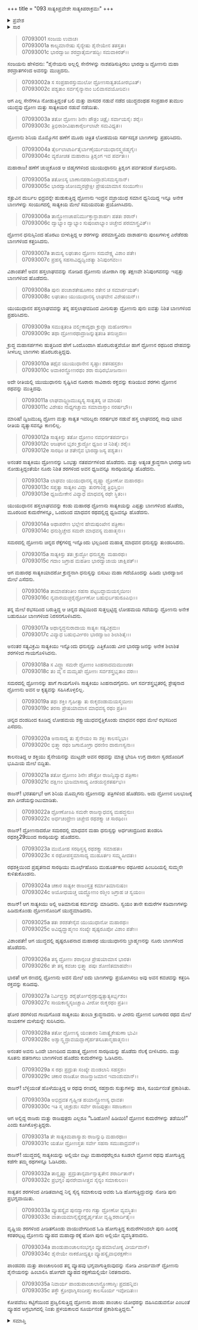 +++
title = "093 ಸಾತ್ಯಕಿಪ್ರವೇಶೇ ಸಾತ್ಯಕಿಪರಾಕ್ರಮಃ"
+++

<details><summary>ಪ್ರವೇಶ</summary>


।।   ಓಂ ಓಂ ನಮೋ ನಾರಾಯಣಾಯ।।   ಶ್ರೀ ವೇದವ್ಯಾಸಾಯ ನಮಃ ।।

ಶ್ರೀ ಕೃಷ್ಣದ್ವೈಪಾಯನ ವೇದವ್ಯಾಸ ವಿರಚಿತ  

**ಶ್ರೀ ಮಹಾಭಾರತ**

**ದ್ರೋಣ ಪರ್ವ**

**ಜಯದ್ರಥವಧ ಪರ್ವ**

**ಅಧ್ಯಾಯ 93**

</details>

<details><summary>ಸಾರ</summary>

ಸಾತ್ಯಕಿಯು ದ್ರೋಣನ ರಥವನ್ನು ಓಡಿಸಿ ಪರಾಜಯಗೊಳಿಸಿದುದು (1-35).


</details>



> 07093001 ಸಂಜಯ ಉವಾಚ।   
07093001a ಕಾಲ್ಯಮಾನೇಷು ಸೈನ್ಯೇಷು ಶೈನೇಯೇನ ತತಸ್ತತಃ।   
07093001c ಭಾರದ್ವಾಜಃ ಶರವ್ರಾತೈರ್ಮಹದ್ಭಿಃ ಸಮವಾಕಿರತ್।।

ಸಂಜಯನು ಹೇಳಿದನು: “ಶೈನೇಯನು ಅಲ್ಲಲ್ಲಿ ಸೇನೆಗಳನ್ನು ನಾಶಪಡಿಸುತ್ತಿರಲು ಭಾರದ್ವಾಜ ದ್ರೋಣನು ಮಹಾ ಶರವ್ರಾತಗಳಿಂದ ಅವನನ್ನು ಮುಚ್ಚಿದನು.

> 07093002a ಸ ಸಂಪ್ರಹಾರಸ್ತುಮುಲೋ ದ್ರೋಣಸಾತ್ವತಯೋರಭೂತ್।   
07093002c ಪಶ್ಯತಾಂ ಸರ್ವಸೈನ್ಯಾನಾಂ ಬಲಿವಾಸವಯೋರಿವ।।

ಆಗ ಎಲ್ಲ ಸೇನೆಗಳೂ ನೋಡುತ್ತಿದ್ದಂತೆ ಬಲಿ ಮತ್ತು ವಾಸವರ ನಡುವೆ ನಡೆದ ಯುದ್ಧದಂಥಹ ಸಂಪ್ರಹಾರ ತುಮುಲ ಯುದ್ಧವು ದ್ರೋಣ ಮತ್ತು ಸಾತ್ಯಕಿಯರ ನಡುವೆ ನಡೆಯಿತು.

> 07093003a ತತೋ ದ್ರೋಣಃ ಶಿನೇಃ ಪೌತ್ರಂ ಚಿತ್ರೈಃ ಸರ್ವಾಯಸೈಃ ಶರೈಃ।   
07093003c ತ್ರಿಭಿರಾಶೀವಿಷಾಕಾರೈರ್ಲಲಾಟೇ ಸಮವಿಧ್ಯತ।।

ದ್ರೋಣನು ಶಿನಿಯ ಮೊಮ್ಮೊಗನ ಹಣೆಗೆ ಮೂರು ಚಿತ್ರಿತ ಲೋಹಮಯ ಸರ್ಪಸದೃಶ ಬಾಣಗಳನ್ನು ಪ್ರಹರಿಸಿದನು.

> 07093004a ತೈರ್ಲಲಾಟಾರ್ಪಿತೈರ್ಬಾಣೈರ್ಯುಯುಧಾನಸ್ತ್ವಜಿಹ್ಮಗೈಃ।   
07093004c ವ್ಯರೋಚತ ಮಹಾರಾಜ ತ್ರಿಶೃಂಗ ಇವ ಪರ್ವತಃ।।

ಮಹಾರಾಜ! ಹಣೆಗೆ ಚುಚ್ಚಿಕೊಂಡ ಆ ಜಿಹ್ಮಗಗಳಿಂದ ಯುಯುಧಾನನು ತ್ರಿಶೃಂಗ ಪರ್ವತದಂತೆ ಶೋಭಿಸಿದನು.

> 07093005a ತತೋಽಸ್ಯ ಬಾಣಾನಪರಾನಿಂದ್ರಾಶನಿಸಮಸ್ವನಾನ್।   
07093005c ಭಾರದ್ವಾಜೋಽಮ್ತರಪ್ರೇಕ್ಷೀ ಪ್ರೇಷಯಾಮಾಸ ಸಂಯುಗೇ।।

ಶತ್ರುವಿನ ದುರ್ಬಲ ಛಿದ್ರವನ್ನೇ ಹುಡುಕುತ್ತಿದ್ದ ದ್ರೋಣನು ಇಂದ್ರನ ವಜ್ರಾಯುಧ ಸಮಾನ ಧ್ವನಿಯಿದ್ದ ಇನ್ನೂ ಅನೇಕ ಬಾಣಗಳನ್ನು ಸಂಯುಗದಲ್ಲಿ ಸಾತ್ಯಕಿಯ ಮೇಲೆ ಸಮಯವರಿತು ಪ್ರಯೋಗಿಸಿದನು.

> 07093006a ತಾನ್ದ್ರೋಣಚಾಪನಿರ್ಮುಕ್ತಾನ್ದಾಶಾರ್ಹಃ ಪತತಃ ಶರಾನ್।   
07093006c ದ್ವಾಭ್ಯಾಂ ದ್ವಾಭ್ಯಾಂ ಸುಪುಂಖಾಭ್ಯಾಂ ಚಿಚ್ಚೇದ ಪರಮಾಸ್ತ್ರವಿತ್।।

ದ್ರೋಣನ ಧನುಸ್ಸಿನಿಂದ ಹೊರಟು ಬೀಳುತ್ತಿದ್ದ ಆ ಶರಗಳನ್ನು ಪರಮಾಸ್ತ್ರವಿದು ದಾಶಾರ್ಹನು ಪುಂಖಗಳುಳ್ಳ ಎರೆಡೆರಡು ಬಾಣಗಳಿಂದ ಕತ್ತರಿಸಿದನು.

> 07093007a ತಾಮಸ್ಯ ಲಘುತಾಂ ದ್ರೋಣಃ ಸಮವೇಕ್ಷ್ಯ ವಿಶಾಂ ಪತೇ।   
07093007c ಪ್ರಹಸ್ಯ ಸಹಸಾವಿಧ್ಯದ್ವಿಂಶತ್ಯಾ ಶಿನಿಪುಂಗವಂ।।

ವಿಶಾಂಪತೇ! ಅವನ ಹಸ್ತಲಾಘವವನ್ನು ನೋಡಿದ ದ್ರೋಣನು ಜೋರಾಗಿ ನಕ್ಕು ತಕ್ಷಣವೇ ಶಿನಿಪುಂಗವನನ್ನು ಇಪ್ಪತ್ತು ಬಾಣಗಳಿಂದ ಹೊಡೆದನು.

> 07093008a ಪುನಃ ಪಂಚಾಶತೇಷೂಣಾಂ ಶತೇನ ಚ ಸಮಾರ್ಪಯತ್।   
07093008c ಲಘುತಾಂ ಯುಯುಧಾನಸ್ಯ ಲಾಘವೇನ ವಿಶೇಷಯನ್।।

ಯುಯುಧಾನನ ಹಸ್ತಲಾಘವವನ್ನು ತನ್ನ ಹಸ್ತಲಾಘವದಿಂದ ಮೀರಿಸುತ್ತಾ ದ್ರೋಣನು ಪುನಃ ಐವತ್ತು ನಿಶಿತ ಬಾಣಗಳಿಂದ ಪ್ರಹರಿಸಿದನು.

> 07093009a ಸಮುತ್ಪತಂತಿ ವಲ್ಮೀಕಾದ್ಯಥಾ ಕ್ರುದ್ಧಾ ಮಹೋರಗಾಃ।   
07093009c ತಥಾ ದ್ರೋಣರಥಾದ್ರಾಜನ್ನುತ್ಪತಂತಿ ತನುಚ್ಚಿದಃ।।

ಕ್ರುದ್ಧ ಮಹಾಸರ್ಪಗಳು ಹುತ್ತದಿಂದ ಹೇಗೆ ಒಂದೊಂದಾಗಿ ಹೊರಬರುತ್ತವೆಯೋ ಹಾಗೆ ದ್ರೋಣನ ರಥದಿಂದ ದೇಹವನ್ನು ಸೀಳಬಲ್ಲ ಬಾಣಗಳು ಹೊರಬರುತ್ತಿದ್ದವು.

> 07093010a ತಥೈವ ಯುಯುಧಾನೇನ ಸೃಷ್ಟಾಃ ಶತಸಹಸ್ರಶಃ।   
07093010c ಅವಾಕಿರನ್ದ್ರೋಣರಥಂ ಶರಾ ರುಧಿರಭೋಜನಾಃ।।

ಅದೇ ರೀತಿಯಲ್ಲಿ ಯುಯುಧಾನನು ಸೃಷ್ಟಿಸಿದ ನೂರಾರು ಸಾವಿರಾರು ರಕ್ತವನ್ನು ಕುಡಿಯುವ ಶರಗಳು ದ್ರೋಣನ ರಥವನ್ನು ಮುತ್ತಿದವು.

> 07093011a ಲಾಘವಾದ್ದ್ವಿಜಮುಖ್ಯಸ್ಯ ಸಾತ್ವತಸ್ಯ ಚ ಮಾರಿಷ।   
07093011c ವಿಶೇಷಂ ನಾಧ್ಯಗಚ್ಚಾಮ ಸಮಾವಾಸ್ತಾಂ ನರರ್ಷಭೌ।।

ಮಾರಿಷ! ದ್ವಿಜಮುಖ್ಯ ದ್ರೋಣ ಮತ್ತು ಸಾತ್ವತ ಇವರಿಬ್ಬರು ನರರ್ಷಭರ ನಡುವೆ ಹಸ್ತ ಲಾಘವದಲ್ಲಿ ನಾವು ಯಾವ ರೀತಿಯ ವ್ಯತ್ಯಾಸವನ್ನೂ ಕಾಣಲಿಲ್ಲ.

> 07093012a ಸಾತ್ಯಕಿಸ್ತು ತತೋ ದ್ರೋಣಂ ನವಭಿರ್ನತಪರ್ವಭಿಃ।   
07093012c ಆಜಘಾನ ಭೃಶಂ ಕ್ರುದ್ಧೋ ಧ್ವಜಂ ಚ ನಿಶಿತೈಃ ಶರೈಃ।   
07093012e ಸಾರಥಿಂ ಚ ಶತೇನೈವ ಭಾರದ್ವಾಜಸ್ಯ ಪಶ್ಯತಃ।।

ಅನಂತರ ಸಾತ್ಯಕಿಯು ದ್ರೋಣನನ್ನು ಒಂಭತ್ತು ನತಪರ್ವಗಳಿಂದ ಹೊಡೆದನು. ಮತ್ತು ಅತ್ಯಂತ ಕ್ರುದ್ಧನಾಗಿ ಭಾರದ್ವಾಜನು ನೋಡುತ್ತಿದ್ದಂತೆಯೇ ನೂರು ನಿಶಿತ ಶರಗಳಿಂದ ಅವನ ಧ್ವಜವನ್ನೂ ಸಾರಥಿಯನ್ನೂ ಹೊಡೆದನು.

> 07093013a ಲಾಘವಂ ಯುಯುಧಾನಸ್ಯ ದೃಷ್ಟ್ವಾ ದ್ರೋಣೋ ಮಹಾರಥಃ।   
07093013c ಸಪ್ತತ್ಯಾ ಸಾತ್ಯಕಿಂ ವಿದ್ಧ್ವಾ ತುರಗಾಂಶ್ಚ ತ್ರಿಭಿಸ್ತ್ರಿಭಿಃ।   
07093013e ಧ್ವಜಮೇಕೇನ ವಿವ್ಯಾಧ ಮಾಧವಸ್ಯ ರಥೇ ಸ್ಥಿತಂ।।

ಯುಯುಧಾನನ ಹಸ್ತಲಾಘವವನ್ನು ಕಂಡು ಮಹಾರಥ ದ್ರೋಣನು ಸಾತ್ಯಕಿಯನ್ನು ಎಪ್ಪತ್ತು ಬಾಣಗಳಿಂದ ಹೊಡೆದು, ಮೂರರಿಂದ ಕುದುರೆಗಳನ್ನೂ, ಒಂದರಿಂದ ಮಾಧವನ ರಥದಲ್ಲಿದ್ದ ಧ್ವಜವನ್ನೂ ಹೊಡೆದನು.

> 07093014a ಅಥಾಪರೇಣ ಭಲ್ಲೇನ ಹೇಮಪುಂಖೇನ ಪತ್ರಿಣಾ।   
07093014c ಧನುಶ್ಚಿಚ್ಚೇದ ಸಮರೇ ಮಾಧವಸ್ಯ ಮಹಾತ್ಮನಃ।।

ಸಮರದಲ್ಲಿ ದ್ರೋಣನು ಚಿನ್ನದ ರೆಕ್ಕೆಗಳಿದ್ದ ಇನ್ನೊಂದು ಭಲ್ಲದಿಂದ ಮಹಾತ್ಮ ಮಾಧವನ ಧನುಸ್ಸನ್ನು ತುಂಡರಿಸಿದನು.

> 07093015a ಸಾತ್ಯಕಿಸ್ತು ತತಃ ಕ್ರುದ್ಧೋ ಧನುಸ್ತ್ಯಕ್ತ್ವಾ ಮಹಾರಥಃ।   
07093015c ಗದಾಂ ಜಗ್ರಾಹ ಮಹತೀಂ ಭಾರದ್ವಾಜಾಯ ಚಾಕ್ಷಿಪತ್।।

ಆಗ ಮಹಾರಥ ಸಾತ್ಯಕಿಯಾದರೋ ಕ್ರುದ್ಧನಾಗಿ ಧನುಸ್ಸನ್ನು ಬಿಸುಟು ಮಹಾ ಗದೆಯೊಂದನ್ನು ಹಿಡಿದು ಭಾರದ್ವಾಜನ ಮೇಲೆ ಎಸೆದನು.

> 07093016a ತಾಮಾಪತಂತೀಂ ಸಹಸಾ ಪಟ್ಟಬದ್ಧಾಮಯಸ್ಮಯೀಂ।   
07093016c ನ್ಯವಾರಯಚ್ಚರೈರ್ದ್ರೋಣೋ ಬಹುಭಿರ್ಬಹುರೂಪಿಭಿಃ।।

ತನ್ನ ಮೇಲೆ ರಭಸದಿಂದ ಬರುತ್ತಿದ್ದ ಆ ಚಿನ್ನದ ಪಟ್ಟಿಯಿಂದ ಸುತ್ತಲ್ಪಟ್ಟಿದ್ದ ಲೋಹಮಯ ಗದೆಯನ್ನು ದ್ರೋಣನು ಅನೇಕ ಬಹುರೂಪೀ ಬಾಣಗಳಿಂದ ನಿರಸನಗೊಳಿಸಿದನು.

> 07093017a ಅಥಾನ್ಯದ್ಧನುರಾದಾಯ ಸಾತ್ಯಕಿಃ ಸತ್ಯವಿಕ್ರಮಃ।   
07093017c ವಿವ್ಯಾಧ ಬಹುಭಿರ್ವೀರಂ ಭಾರದ್ವಾಜಂ ಶಿಲಾಶಿತೈಃ।।

ಅನಂತರ ಸತ್ಯವಿಕ್ರಮಿ ಸಾತ್ಯಕಿಯು ಇನ್ನೊಂದು ಧನುಸ್ಸನ್ನು ಎತ್ತಿಕೊಂಡು ವೀರ ಭಾರದ್ವಾಜನನ್ನು ಅನೇಕ ಶಿಲಾಶಿತ ಶರಗಳಿಂದ ಗಾಯಗೊಳಿಸಿದನು.

> 07093018a ಸ ವಿದ್ಧ್ವಾ ಸಮರೇ ದ್ರೋಣಂ ಸಿಂಹನಾದಮಮುಂಚತ।   
07093018c ತಂ ವೈ ನ ಮಮೃಷೇ ದ್ರೋಣಃ ಸರ್ವಶಸ್ತ್ರಭೃತಾಂ ವರಃ।।

ಸಮರದಲ್ಲಿ ದ್ರೋಣನನ್ನು ಹಾಗೆ ಗಾಯಗೊಳಿಸಿ ಸಾತ್ಯಕಿಯು ಸಿಂಹನಾದಗೈದನು. ಆಗ ಸರ್ವಶಸ್ತ್ರಭೃತರಲ್ಲಿ ಶ್ರೇಷ್ಠನಾದ ದ್ರೋಣನು ಅವನ ಆ ಕೃತ್ಯವನ್ನು ಸಹಿಸಿಕೊಳ್ಳಲಿಲ್ಲ.

> 07093019a ತಥಃ ಶಕ್ತಿಂ ಗೃಹೀತ್ವಾ ತು ರುಕ್ಮದಂಡಾಮಯಸ್ಮಯೀಂ।   
07093019c ತರಸಾ ಪ್ರೇಷಯಾಮಾಸ ಮಾಧವಸ್ಯ ರಥಂ ಪ್ರತಿ।।

ಚಿನ್ನದ ದಂಡದಿಂದ ಕೂಡಿದ್ದ ಲೋಹಮಯ ಶಕ್ತ್ಯಾಯುಧವನ್ನೆತ್ತಿಕೊಂಡು ಮಾಧವನ ರಥದ ಮೇಲೆ ರಭಸದಿಂದ ಎಸೆದನು.

> 07093020a ಅನಾಸಾದ್ಯ ತು ಶೈನೇಯಂ ಸಾ ಶಕ್ತಿಃ ಕಾಲಸನ್ನಿಭಾ।   
07093020c ಭಿತ್ತ್ವಾ ರಥಂ ಜಗಾಮೋಗ್ರಾ ಧರಣೀಂ ದಾರುಣಸ್ವನಾ।।

ಕಾಲನಂತಿದ್ದ ಆ ಶಕ್ತಿಯು ಶೈನೇಯನನ್ನು ಮುಟ್ಟದೇ ಅವನ ರಥವನ್ನು ಮಾತ್ರ ಭೇದಿಸಿ ಉಗ್ರ ದಾರುಣ ಸ್ವರದೊಂದಿಗೆ ಭೂಮಿಯ ಮೇಲೆ ಬಿದ್ದಿತು.

> 07093021a ತತೋ ದ್ರೋಣಂ ಶಿನೇಃ ಪೌತ್ರೋ ರಾಜನ್ವಿವ್ಯಾಧ ಪತ್ರಿಣಾ।   
07093021c ದಕ್ಷಿಣಂ ಭುಜಮಾಸಾದ್ಯ ಪೀಡಯನ್ಭರತರ್ಷಭ।।

ರಾಜನ್! ಭರತರ್ಷಭ! ಆಗ ಶಿನಿಯ ಮೊಮ್ಮಗನು ದ್ರೋಣನನ್ನು ಪತ್ರಿಗಳಿಂದ ಹೊಡೆದನು. ಅದು ದ್ರೋಣನ ಬಲಭುಜಕ್ಕೆ ತಾಗಿ ಪೀಡೆಯನ್ನುಂಟುಮಾಡಿತು.

> 07093022a ದ್ರೋಣೋಽಪಿ ಸಮರೇ ರಾಜನ್ಮಾಧವಸ್ಯ ಮಹದ್ಧನುಃ।   
07093022c ಅರ್ಧಚಂದ್ರೇಣ ಚಿಚ್ಚೇದ ರಥಶಕ್ತ್ಯಾ ಚ ಸಾರಥಿಂ।।

ರಾಜನ್! ದ್ರೋಣನಾದರೋ ಸಮರದಲ್ಲಿ ಮಾಧವನ ಮಹಾ ಧನುಸ್ಸನ್ನು ಅರ್ಧಚಂದ್ರದಿಂದ ತುಂಡರಿಸಿ ರಥಶಕ್ತಿ29ಯಿಂದ ಸಾರಥಿಯನ್ನು ಹೊಡೆದನು.

> 07093023a ಮುಮೋಹ ಸರಥಿಸ್ತಸ್ಯ ರಥಶಕ್ತ್ಯಾ ಸಮಾಹತಃ।   
07093023c ಸ ರಥೋಪಸ್ಥಮಾಸಾದ್ಯ ಮುಹೂರ್ತಂ ಸಮ್ನ್ಯಷೀದತ।।

ರಥಶಕ್ತಿಯಿಂದ ಪ್ರಹೃತನಾದ ಸಾರಥಿಯು ಮೂರ್ಛೆಹೊಂದಿ ಮುಹೂರ್ತಕಾಲ ರಥಪೀಠದ ಹಿಂಬದಿಯಲ್ಲಿ ಸುಮ್ಮನೇ ಕುಳಿತುಕೊಂಡನು.

> 07093024a ಚಕಾರ ಸಾತ್ಯಕೀ ರಾಜಂಸ್ತತ್ರ ಕರ್ಮಾತಿಮಾನುಷಂ।   
07093024c ಅಯೋಧಯಚ್ಚ ಯದ್ದ್ರೋಣಂ ರಶ್ಮೀಂ ಜಗ್ರಾಹ ಚ ಸ್ವಯಂ।।

ರಾಜನ್! ಆಗ ಸಾತ್ಯಕಿಯು ಅಲ್ಲಿ ಅತಿಮಾನುಷ ಕರ್ಮವನ್ನು ಮಾಡಿದನು. ಸ್ವಯಂ ತಾನೇ ಕುದುರೆಗಳ ಕಡಿವಾಣಗಳನ್ನು ಹಿಡಿದುಕೊಂಡು ದ್ರೋಣನೊಂದಿಗೆ ಯುದ್ಧಮಾಡಿದನು.

> 07093025a ತತಃ ಶರಶತೇನೈವ ಯುಯುಧಾನೋ ಮಹಾರಥಃ।   
07093025c ಅವಿಧ್ಯದ್ಬ್ರಾಹ್ಮಣಂ ಸಂಖ್ಯೇ ಹೃಷ್ಟರೂಪೋ ವಿಶಾಂ ಪತೇ।।

ವಿಶಾಂಪತೇ! ಆಗ ಯುದ್ಧದಲ್ಲಿ ಹೃಷ್ಟರೂಪನಾದ ಮಹಾರಥ ಯುಯುಧಾನನು ಬ್ರಾಹ್ಮಣನನ್ನು ನೂರು ಬಾಣಗಳಿಂದ ಹೊಡೆದನು.

> 07093026a ತಸ್ಯ ದ್ರೋಣಃ ಶರಾನ್ಪಂಚ ಪ್ರೇಷಯಾಮಾಸ ಭಾರತ।   
07093026c ತೇ ತಸ್ಯ ಕವಚಂ ಭಿತ್ತ್ವಾ ಪಪುಃ ಶೋಣಿತಮಾಹವೇ।।

ಭಾರತ! ಆಗ ರಣದಲ್ಲಿ ದ್ರೋಣನು ಅವನ ಮೇಲೆ ಐದು ಬಾಣಗಳನ್ನು ಪ್ರಯೋಗಿಸಲು ಅವು ಅವನ ಕವಚವನ್ನು ಕತ್ತರಿಸಿ ರಕ್ತವನ್ನು ಕುಡಿದವು.

> 07093027a ನಿರ್ವಿದ್ಧಸ್ತು ಶರೈರ್ಘೋರೈರಕ್ರುಧ್ಯತ್ಸಾತ್ಯಕಿರ್ಭೃಶಂ।   
07093027c ಸಾಯಕಾನ್ವ್ಯಸೃಜಚ್ಚಾಪಿ ವೀರೋ ರುಕ್ಮರಥಂ ಪ್ರತಿ।।

ಘೋರ ಶರಗಳಿಂದ ಗಾಯಗೊಂಡ ಸಾತ್ಯಕಿಯು ತುಂಬಾ ಕ್ರುದ್ಧನಾದನು. ಆ ವೀರನು ದ್ರೋಣನ ಬಂಗಾರದ ರಥದ ಮೇಲೆ ಸಾಯಕಗಳ ಮಳೆಯನ್ನೇ ಸುರಿಸಿದನು.

> 07093028a ತತೋ ದ್ರೋಣಸ್ಯ ಯಂತಾರಂ ನಿಪಾತ್ಯೈಕೇಷುಣಾ ಭುವಿ।   
07093028c ಅಶ್ವಾನ್ವ್ಯದ್ರಾವಯದ್ಬಾಣೈರ್ಹತಸೂತಾನ್ಮಹಾತ್ಮನಃ।।

ಅನಂತರ ಅವನು ಒಂದೇ ಬಾಣದಿಂದ ಮಹಾತ್ಮ ದ್ರೋಣನ ಸಾರಥಿಯನ್ನು ಹೊಡೆದು ನೆಲಕ್ಕೆ ಬೀಳಿಸಿದನು. ಮತ್ತು ಸೂತನು ಹತನಾಗಲು ಬಾಣಗಳಿಂದ ಹೊಡೆದು ಕುದುರೆಗಳನ್ನು ಓಡಿಸಿದನು.

> 07093029a ಸ ರಥಃ ಪ್ರದ್ರುತಃ ಸಂಖ್ಯೇ ಮಂಡಲಾನಿ ಸಹಸ್ರಶಃ।   
07093029c ಚಕಾರ ರಾಜತೋ ರಾಜನ್ಭ್ರಾಜಮಾನ ಇವಾಂಶುಮಾನ್।।

ರಾಜನ್! ಬೆಳ್ಳಿಯಂತೆ ಹೊಳೆಯುತ್ತಿದ್ದ ಆ ರಥವು ರಣದಲ್ಲಿ ಸಹಸ್ರಾರು ಸುತ್ತುಗಳನ್ನು ಹಾಕಿ, ಸೂರ್ಯನಂತೆ ಪ್ರಕಾಶಿಸಿತು.

> 07093030a ಅಭಿದ್ರವತ ಗೃಹ್ಣೀತ ಹಯಾನ್ದ್ರೋಣಸ್ಯ ಧಾವತ।   
07093030c ಇತಿ ಸ್ಮ ಚುಕ್ರುಶುಃ ಸರ್ವೇ ರಾಜಪುತ್ರಾಃ ಸರಾಜಕಾಃ।।

ಆಗ ಅಲ್ಲಿದ್ದ ರಾಜರು ಮತ್ತು ರಾಜಪುತ್ರರು ಎಲ್ಲರೂ “ಓಡಿಹೋಗಿ! ಹಿಡಿಯಿರಿ! ದ್ರೋಣನ ಕುದುರೆಗಳನ್ನು ತಡೆಯಿರಿ!” ಎಂದು ಕೂಗಿಕೊಳ್ಳುತ್ತಿದ್ದರು.

> 07093031a ತೇ ಸಾತ್ಯಕಿಮಪಾಸ್ಯಾಶು ರಾಜನ್ಯುಧಿ ಮಹಾರಥಾಃ।   
07093031c ಯತೋ ದ್ರೋಣಸ್ತತಃ ಸರ್ವೇ ಸಹಸಾ ಸಮುಪಾದ್ರವನ್।।

ರಾಜನ್! ಯುದ್ಧದಲ್ಲಿ ಸಾತ್ಯಕಿಯನ್ನು ಅಲ್ಲಿಯೇ ಬಿಟ್ಟು ಮಹಾರಥರೆಲ್ಲರೂ ಕೂಡಲೇ ದ್ರೋಣನ ರಥವು ಹೋಗುತ್ತಿದ್ದ ಕಡೆಗೇ ತಮ್ಮ ರಥಗಳನ್ನೂ ಓಡಿಸಿದರು.

> 07093032a ತಾನ್ದೃಷ್ಟ್ವಾ ಪ್ರದ್ರುತಾನ್ಸರ್ವಾನ್ಸಾತ್ವತೇನ ಶರಾರ್ದಿತಾನ್।   
07093032c ಪ್ರಭಗ್ನಂ ಪುನರೇವಾಸೀತ್ತವ ಸೈನ್ಯಂ ಸಮಾಕುಲಂ।।

ಸಾತ್ವತನ ಶರಗಳಿಂದ ಪೀಡಿತವಾಗಿದ್ದ ನಿನ್ನ ಸೈನ್ಯ ಸಮಾಕುಲವು ಅವರು ಓಡಿ ಹೋಗುತ್ತಿದ್ದುದನ್ನು ನೋಡಿ ಪುನಃ ಪ್ರಭಗ್ನವಾಯಿತು.

> 07093033a ವ್ಯೂಹಸ್ಯೈವ ಪುನರ್ದ್ವಾರಂ ಗತ್ವಾ ದ್ರೋಣೋ ವ್ಯವಸ್ಥಿತಃ।   
07093033c ವಾತಾಯಮಾನೈಸ್ತೈರಶ್ವೈರ್ಹೃತೋ ವೃಷ್ಣಿಶರಾರ್ದಿತೈಃ।।

ವೃಷ್ಣಿಯ ಶರಗಳಿಂದ ಪೀಡಿತಗೊಂಡು ವಾಯುವೇಗದಿಂದ ಓಡಿ ಹೋಗುತ್ತಿದ್ದ ಕುದುರೆಗಳಿಂದಲೇ ಪುನಃ ಹಿಂದಕ್ಕೆ ಕರತರಲ್ಪಟ್ಟ ದ್ರೋಣನು ವ್ಯೂಹದ ಮಹಾದ್ವಾರಕ್ಕೆ ಹೋಗಿ ಪುನಃ ಅಲ್ಲಿಯೇ ವ್ಯವಸ್ಥಿತನಾದನು.

> 07093034a ಪಾಂಡುಪಾಂಚಾಲಸಂಭಗ್ನಂ ವ್ಯೂಹಮಾಲೋಕ್ಯ ವೀರ್ಯವಾನ್।   
07093034c ಶೈನೇಯೇ ನಾಕರೋದ್ಯತ್ನಂ ವ್ಯೂಹಸ್ಯೈವಾಭಿರಕ್ಷಣೇ।।

ಪಾಂಡವರು ಮತ್ತು ಪಾಂಚಾಲರಿಂದ ತನ್ನ ವ್ಯೂಹವು ಭಗ್ನವಾಗುತ್ತಿರುವುದನ್ನು ನೋಡಿ ವೀರ್ಯವಾನ್ ದ್ರೋಣನು ಶೈನೇಯನನ್ನು ಹಿಂಬಾಲಿಸಿ ಹೋಗದೇ ವ್ಯೂಹದ ರಕ್ಷಣೆಯಲ್ಲಿಯೇ ನಿರತನಾದನು.

> 07093035a ನಿವಾರ್ಯ ಪಾಂಡುಪಾಂಚಾಲಾನ್ದ್ರೋಣಾಗ್ನಿಃ ಪ್ರದಹನ್ನಿವ।   
07093035c ತಸ್ಥೌ ಕ್ರೋಧಾಗ್ನಿಸಂದೀಪ್ತಃ ಕಾಲಸೂರ್ಯ ಇವೋದಿತಃ।।

ಕೋಪವೆಂಬ ಕಟ್ಟಿಗೆಯಿಂದ ಪ್ರಜ್ವಲಿಸುತ್ತಿದ್ದ ದ್ರೋಣನು ಪಾಂಡು ಪಾಂಚಾಲ ಯೋಧರನ್ನು ದಹಿಸಿಬಿಡುವನೋ ಎಂಬಂತೆ ವ್ಯೂಹದ ಅಗ್ರಭಾಗದಲ್ಲಿ ನಿಂತು ಪ್ರಳಯಕಾಲದ ಸೂರ್ಯನಂತೆ ಪ್ರಕಾಶಿಸುತ್ತಿದ್ದನು.”


<details><summary>ಸಮಾಪ್ತಿ</summary>


ಇತಿ ಶ್ರೀ ಮಹಾಭಾರತೇ ದ್ರೋಣ ಪರ್ವಣಿ ಜಯದ್ರಥವಧ ಪರ್ವಣಿ ಸಾತ್ಯಕಿಪ್ರವೇಶೇ ಸಾತ್ಯಕಿಪರಾಕ್ರಮೇ ತ್ರಿನವತಿತಮೋಽಧ್ಯಾಯಃ।।  
ಇದು ಶ್ರೀ ಮಹಾಭಾರತದಲ್ಲಿ ದ್ರೋಣ ಪರ್ವದಲ್ಲಿ ಜಯದ್ರಥವಧ ಪರ್ವದಲ್ಲಿ ಸಾತ್ಯಕಿಪ್ರವೇಶೇ ಸಾತ್ಯಕಿಪರಾಕ್ರಮ ಎನ್ನುವ ತೊಂಭತ್ಮೂರನೇ ಅಧ್ಯಾಯವು.


</details>
